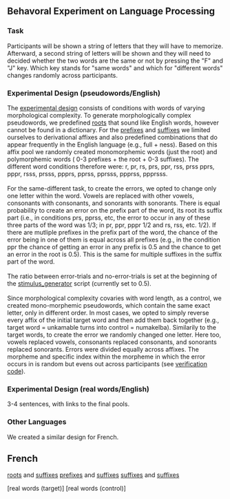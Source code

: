 ## Behavoral Experiment on Language Processing

### Task
Participants will be shown a string of letters that they will have to memorize. Afterward, a second string of letters will be shown and they will need to decided whether the two words are the same or not by pressing the "F" and "J" key. Which key stands for "same words" and which for "different words" changes randomly across participants. 
  
### Experimental Design (pseudowords/English)
The [experimental design](https://github.com/dbechar/Morphemes-Behavioral-Experiment/blob/main/experimental_design/design.csv) consists of conditions with words of varying morphological complexity.
To generate morphologically complex pseudowords, we predefined [roots](https://github.com/dbechar/Morphemes-Behavioral-Experiment/blob/main/experimental_design/roots_english.csv) that sound like English words, however cannot be found in a dictionary. For the [prefixes](https://github.com/dbechar/Morphemes-Behavioral-Experiment/blob/main/experimental_design/prefixes_english.csv) and [suffixes](https://github.com/dbechar/Morphemes-Behavioral-Experiment/blob/main/experimental_design/suffixes_english.csv) we limited ourselves to derivational affixes and also predefined combinations that do appear frequently in the English language (e.g., full + ness). Based on this affix pool we randomly created monomorphemic words (just the root) and polymorphemic words ( 0-3 prefixes + the root + 0-3 suffixes). The different word conditions therefore were: r, pr, rs, prs, ppr, rss, prss pprs, pppr, rsss, prsss, ppprs, pprss, pprsss, ppprss, ppprsss. 
<br><br>
For the same-different task, to create the errors, we opted to change only one letter within the word. Vowels are replaced with other vowels, consonants with consonants, and sonorants with sonorants.
There is equal probability to create an error on the prefix part of the word, its root its suffix part (i.e., in conditions prs, pprss, etc, the error to occur in any of these three parts of the word was 1/3; in pr, ppr, pppr 1/2 and rs, rss, etc. 1/2). If there are mutliple prefixes in the prefix part of the word, the chance of the error being in one of them is equal across all prefixes (e.g., in the condition ppr the chance of getting an error in any prefix is 0.5 and the chance to get an error in the root is 0.5). This is the same for multiple suffixes in the suffix part of the word.
<br><br>
The ratio between error-trials and no-error-trials is set at the beginning of the [stimulus_generator](https://github.com/dbechar/Morphemes-Behavioral-Experiment/blob/main/code/stimulus_generator.py) script (currently set to 0.5).
<br> <br>
Since morphological complexity covaries with word length, as a control, we created mono-morphemic pseudowords, which contain the same exact letter, only in different order.
In most cases, we opted to simply reverse every affix of the initial target word and then add them back together (e.g., target word = unkamable turns into control = numakelba). Similarily to the target words, to create the error we randomly changed one letter. Here too, vowels replaced vowels, consonants replaced consonants, and sonorants replaced sonorants. Errors were divided equally across affixes. The morpheme and specific index within the morpheme in which the error occurs in is random but evens out across participants (see [verification code](https://github.com/dbechar/Morphemes-Behavioral-Experiment/blob/main/code/verification_code)).

### Experimental Design (real words/English)
3-4 sentences, with links to the final pools.

### Other Languages
We created a similar design for French. 
## French
[roots](https://github.com/dbechar/Morphemes-Behavioral-Experiment/blob/main/experimental_design/prefixes_english.csv) and [suffixes](https://github.com/dbechar/Morphemes-Behavioral-Experiment/blob/main/experimental_design/roots_french.csv)
[prefixes](https://github.com/dbechar/Morphemes-Behavioral-Experiment/blob/main/experimental_design/prefixes_english.csv) and [suffixes](https://github.com/dbechar/Morphemes-Behavioral-Experiment/blob/main/experimental_design/prefixes_french.csv)
[suffixes](https://github.com/dbechar/Morphemes-Behavioral-Experiment/blob/main/experimental_design/prefixes_english.csv) and [suffixes](https://github.com/dbechar/Morphemes-Behavioral-Experiment/blob/main/experimental_design/suffixes_french.csv)

[real words (target)]
[real words (control)]

